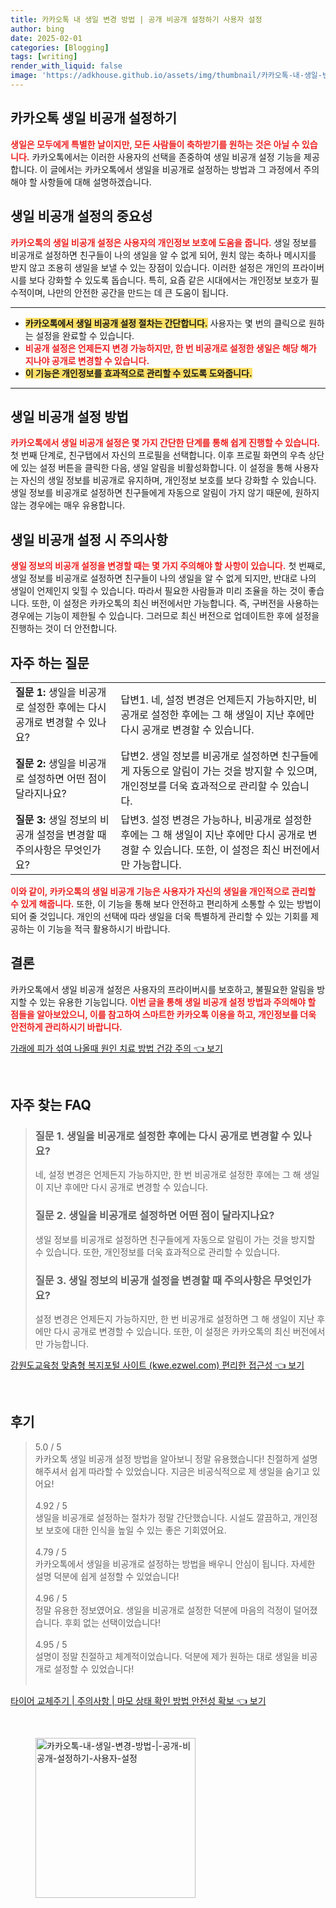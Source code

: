 ```yaml
---
title: 카카오톡 내 생일 변경 방법 | 공개 비공개 설정하기 사용자 설정
author: bing
date: 2025-02-01
categories: [Blogging]
tags: [writing]
render_with_liquid: false
image: 'https://adkhouse.github.io/assets/img/thumbnail/카카오톡-내-생일-변경-방법-|-공개-비공개-설정하기-사용자-설정.webp'
---
```



<h2 id='카카오톡_생일_비공개_설정하기'>카카오톡 생일 비공개 설정하기</h2>

<p><b><span style="color: #ee2323;">생일은 모두에게 특별한 날이지만, 모든 사람들이 축하받기를 원하는 것은 아닐 수 있습니다.</span></b> 카카오톡에서는 이러한 사용자의 선택을 존중하여 생일 비공개 설정 기능을 제공합니다. 이 글에서는 카카오톡에서 생일을 비공개로 설정하는 방법과 그 과정에서 주의해야 할 사항들에 대해 설명하겠습니다.</p>

<h2 id='생일_비공개_설정의_중요성'>생일 비공개 설정의 중요성</h2>

<p><b><span style="color: #ee2323;">카카오톡의 생일 비공개 설정은 사용자의 개인정보 보호에 도움을 줍니다.</span></b> 생일 정보를 비공개로 설정하면 친구들이 나의 생일을 알 수 없게 되어, 원치 않는 축하나 메시지를 받지 않고 조용히 생일을 보낼 수 있는 장점이 있습니다. 이러한 설정은 개인의 프라이버시를 보다 강화할 수 있도록 돕습니다. 특히, 요즘 같은 시대에서는 개인정보 보호가 필수적이며, 나만의 안전한 공간을 만드는 데 큰 도움이 됩니다.</p>

<hr />

<ul>
    <li><b><span style="background-color: #ffe066;">카카오톡에서 생일 비공개 설정 절차는 간단합니다.</span></b> 사용자는 몇 번의 클릭으로 원하는 설정을 완료할 수 있습니다.</li>
    <li><b><span style="color: #ee2323;">비공개 설정은 언제든지 변경 가능하지만, 한 번 비공개로 설정한 생일은 해당 해가 지나야 공개로 변경할 수 있습니다.</span></b></li>
    <li><b><span style="background-color: #ffe066;">이 기능은 개인정보를 효과적으로 관리할 수 있도록 도와줍니다.</span></b></li>
</ul>

<hr />

<h2 id='생일_비공개_설정_방법'>생일 비공개 설정 방법</h2>

<p><b><span style="color: #ee2323;">카카오톡에서 생일 비공개 설정은 몇 가지 간단한 단계를 통해 쉽게 진행할 수 있습니다.</span></b> 첫 번째 단계로, 친구탭에서 자신의 프로필을 선택합니다. 이후 프로필 화면의 우측 상단에 있는 설정 버튼을 클릭한 다음, 생일 알림을 비활성화합니다. 이 설정을 통해 사용자는 자신의 생일 정보를 비공개로 유지하며, 개인정보 보호를 보다 강화할 수 있습니다. 생일 정보를 비공개로 설정하면 친구들에게 자동으로 알림이 가지 않기 때문에, 원하지 않는 경우에는 매우 유용합니다.</p>

<h2 id='생일_비공개_설정_시_주의사항'>생일 비공개 설정 시 주의사항</h2>

<p><b><span style="color: #ee2323;">생일 정보의 비공개 설정을 변경할 때는 몇 가지 주의해야 할 사항이 있습니다.</span></b> 첫 번째로, 생일 정보를 비공개로 설정하면 친구들이 나의 생일을 알 수 없게 되지만, 반대로 나의 생일이 언제인지 잊힐 수 있습니다. 따라서 필요한 사람들과 미리 조율을 하는 것이 좋습니다. 또한, 이 설정은 카카오톡의 최신 버전에서만 가능합니다. 즉, 구버전을 사용하는 경우에는 기능이 제한될 수 있습니다. 그러므로 최신 버전으로 업데이트한 후에 설정을 진행하는 것이 더 안전합니다.</p>

<h2 id='자주_하는_질문'>자주 하는 질문</h2>

<table>
    <tr>
        <td><b>질문 1:</b> 생일을 비공개로 설정한 후에는 다시 공개로 변경할 수 있나요?</td>
        <td>답변1. 네, 설정 변경은 언제든지 가능하지만, 비공개로 설정한 후에는 그 해 생일이 지난 후에만 다시 공개로 변경할 수 있습니다.</td>
    </tr>
    <tr>
        <td><b>질문 2:</b> 생일을 비공개로 설정하면 어떤 점이 달라지나요?</td>
        <td>답변2. 생일 정보를 비공개로 설정하면 친구들에게 자동으로 알림이 가는 것을 방지할 수 있으며, 개인정보를 더욱 효과적으로 관리할 수 있습니다.</td>
    </tr>
    <tr>
        <td><b>질문 3:</b> 생일 정보의 비공개 설정을 변경할 때 주의사항은 무엇인가요?</td>
        <td>답변3. 설정 변경은 가능하나, 비공개로 설정한 후에는 그 해 생일이 지난 후에만 다시 공개로 변경할 수 있습니다. 또한, 이 설정은 최신 버전에서만 가능합니다.</td>
    </tr>
</table>

<p><b><span style="color: #ee2323;">이와 같이, 카카오톡의 생일 비공개 기능은 사용자가 자신의 생일을 개인적으로 관리할 수 있게 해줍니다.</span></b> 또한, 이 기능을 통해 보다 안전하고 편리하게 소통할 수 있는 방법이 되어 줄 것입니다. 개인의 선택에 따라 생일을 더욱 특별하게 관리할 수 있는 기회를 제공하는 이 기능을 적극 활용하시기 바랍니다.</p>

<h2 id='결론'>결론</h2>

<p>카카오톡에서 생일 비공개 설정은 사용자의 프라이버시를 보호하고, 불필요한 알림을 방지할 수 있는 유용한 기능입니다. <b><span style="color: #ee2323;">이번 글을 통해 생일 비공개 설정 방법과 주의해야 할 점들을 알아보았으니, 이를 참고하여 스마트한 카카오톡 이용을 하고, 개인정보를 더욱 안전하게 관리하시기 바랍니다.</span></b></p>


<p><a class="click-button" title="가래에 피가 섞여 나올때 원인 치료 방법 건강 주의" href="https://adkhouse.github.io/posts/%EA%B0%80%EB%9E%98%EC%97%90-%ED%94%BC%EA%B0%80-%EC%84%9E%EC%97%AC-%EB%82%98%EC%98%AC%EB%95%8C-%EC%9B%90%EC%9D%B8-%EC%B9%98%EB%A3%8C-%EB%B0%A9%EB%B2%95-%EA%B1%B4%EA%B0%95-%EC%A3%BC%EC%9D%98/" rel="dofollow">가래에 피가 섞여 나올때 원인 치료 방법 건강 주의 👈 보기</a></p><br>
<h2 id='자주_찾는_FAQ'>자주 찾는 FAQ</h2>
<div itemscope="" itemtype="https://schema.org/FAQPage"> 
<blockquote> 
<div itemscope="" itemprop="mainEntity" itemtype="https://schema.org/Question"> 
<h3 itemprop="name">질문 1. 생일을 비공개로 설정한 후에는 다시 공개로 변경할 수 있나요?</h3> 
<div itemscope="" itemprop="acceptedAnswer" itemtype="https://schema.org/Answer"> 
<span itemprop="text"> 
<p>네, 설정 변경은 언제든지 가능하지만, 한 번 비공개로 설정한 후에는 그 해 생일이 지난 후에만 다시 공개로 변경할 수 있습니다.</p> 
</span> 
</div> 
</div> 

<div itemscope="" itemprop="mainEntity" itemtype="https://schema.org/Question"> 
<h3 itemprop="name">질문 2. 생일을 비공개로 설정하면 어떤 점이 달라지나요?</h3> 
<div itemscope="" itemprop="acceptedAnswer" itemtype="https://schema.org/Answer"> 
<span itemprop="text"> 
<p>생일 정보를 비공개로 설정하면 친구들에게 자동으로 알림이 가는 것을 방지할 수 있습니다. 또한, 개인정보를 더욱 효과적으로 관리할 수 있습니다.</p> 
</span> 
</div> 
</div> 

<div itemscope="" itemprop="mainEntity" itemtype="https://schema.org/Question"> 
<h3 itemprop="name">질문 3. 생일 정보의 비공개 설정을 변경할 때 주의사항은 무엇인가요?</h3> 
<div itemscope="" itemprop="acceptedAnswer" itemtype="https://schema.org/Answer"> 
<span itemprop="text"> 
<p>설정 변경은 언제든지 가능하지만, 한 번 비공개로 설정하면 그 해 생일이 지난 후에만 다시 공개로 변경할 수 있습니다. 또한, 이 설정은 카카오톡의 최신 버전에서만 가능합니다.</p> 
</span> 
</div> 
</div> 
</blockquote> 
</div>
<p><a class="click-button" title="강원도교육청 맞춤형 복지포털 사이트 (kwe.ezwel.com) 편리한 접근성" href="https://adkhouse.github.io/posts/%EA%B0%95%EC%9B%90%EB%8F%84%EA%B5%90%EC%9C%A1%EC%B2%AD-%EB%A7%9E%EC%B6%A4%ED%98%95-%EB%B3%B5%EC%A7%80%ED%8F%AC%ED%84%B8-%EC%82%AC%EC%9D%B4%ED%8A%B8-(kwe.ezwel.com)-%ED%8E%B8%EB%A6%AC%ED%95%9C-%EC%A0%91%EA%B7%BC%EC%84%B1/" rel="dofollow">강원도교육청 맞춤형 복지포털 사이트 (kwe.ezwel.com) 편리한 접근성 👈 보기</a></p><br>
<h2 id='후기'>후기</h2>
<div itemscope itemtype="https://schema.org/Product">
  <blockquote>
  <div itemprop="review" itemscope itemtype="https://schema.org/Review">
      <div itemprop="reviewRating" itemscope itemtype="https://schema.org/Rating"> <span itemprop="ratingValue">5.0</span> / <span itemprop="bestRating">5</span> </div>
      <span itemprop="reviewBody">카카오톡 생일 비공개 설정 방법을 알아보니 정말 유용했습니다! 친절하게 설명해주셔서 쉽게 따라할 수 있었습니다. 지금은 비공식적으로 제 생일을 숨기고 있어요!</span>
  </div>
  <br>
  <div itemprop="review" itemscope itemtype="https://schema.org/Review">
      <div itemprop="reviewRating" itemscope itemtype="https://schema.org/Rating"> <span itemprop="ratingValue">4.92</span> / <span itemprop="bestRating">5</span> </div>
      <span itemprop="reviewBody">생일을 비공개로 설정하는 절차가 정말 간단했습니다. 시설도 깔끔하고, 개인정보 보호에 대한 인식을 높일 수 있는 좋은 기회였어요.</span>
  </div>
  <br>
  <div itemprop="review" itemscope itemtype="https://schema.org/Review">
      <div itemprop="reviewRating" itemscope itemtype="https://schema.org/Rating"> <span itemprop="ratingValue">4.79</span> / <span itemprop="bestRating">5</span> </div>
      <span itemprop="reviewBody">카카오톡에서 생일을 비공개로 설정하는 방법을 배우니 안심이 됩니다. 자세한 설명 덕분에 쉽게 설정할 수 있었습니다!</span>
  </div>
  <br>
  <div itemprop="review" itemscope itemtype="https://schema.org/Review">
      <div itemprop="reviewRating" itemscope itemtype="https://schema.org/Rating"> <span itemprop="ratingValue">4.96</span> / <span itemprop="bestRating">5</span> </div>
      <span itemprop="reviewBody">정말 유용한 정보였어요. 생일을 비공개로 설정한 덕분에 마음의 걱정이 덜어졌습니다. 후회 없는 선택이었습니다!</span>
  </div>
  <br>
  <div itemprop="review" itemscope itemtype="https://schema.org/Review">
      <div itemprop="reviewRating" itemscope itemtype="https://schema.org/Rating"> <span itemprop="ratingValue">4.95</span> / <span itemprop="bestRating">5</span> </div>
      <span itemprop="reviewBody">설명이 정말 친절하고 체계적이었습니다. 덕분에 제가 원하는 대로 생일을 비공개로 설정할 수 있었습니다!</span>
  </div>
  <br>
  </blockquote>
</div>
<p><a class="click-button" title="타이어 교체주기 | 주의사항 | 마모 상태 확인 방법 안전성 확보" href="https://adkhouse.github.io/posts/%ED%83%80%EC%9D%B4%EC%96%B4-%EA%B5%90%EC%B2%B4%EC%A3%BC%EA%B8%B0-%EC%A3%BC%EC%9D%98%EC%82%AC%ED%95%AD-%EB%A7%88%EB%AA%A8-%EC%83%81%ED%83%9C-%ED%99%95%EC%9D%B8-%EB%B0%A9%EB%B2%95-%EC%95%88%EC%A0%84%EC%84%B1-%ED%99%95%EB%B3%B4/" rel="dofollow">타이어 교체주기 | 주의사항 | 마모 상태 확인 방법 안전성 확보 👈 보기</a></p><br>
<figure class="image"><img src="https://adkhouse.github.io/assets/img/thumbnail/카카오톡-내-생일-변경-방법-|-공개-비공개-설정하기-사용자-설정.webp" alt="카카오톡-내-생일-변경-방법-|-공개-비공개-설정하기-사용자-설정" width="256" height="256"></figure>